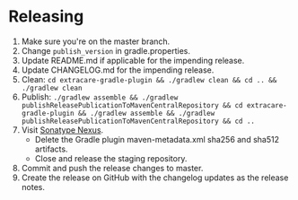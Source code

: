 # Releasing

1. Make sure you're on the master branch.
2. Change `publish_version` in gradle.properties. 
3. Update README.md if applicable for the impending release.
4. Update CHANGELOG.md for the impending release.
5. Clean: `cd extracare-gradle-plugin && ./gradlew clean && cd .. && ./gradlew clean`
6. Publish: `./gradlew assemble && ./gradlew publishReleasePublicationToMavenCentralRepository && cd extracare-gradle-plugin && ./gradlew assemble && ./gradlew publishReleasePublicationToMavenCentralRepository && cd ..`
7. Visit [Sonatype Nexus](https://oss.sonatype.org/#stagingRepositories).
    * Delete the Gradle plugin maven-metadata.xml sha256 and sha512 artifacts.
    * Close and release the staging repository.
8. Commit and push the release changes to master.
9. Create the release on GitHub with the changelog updates as the release notes.
